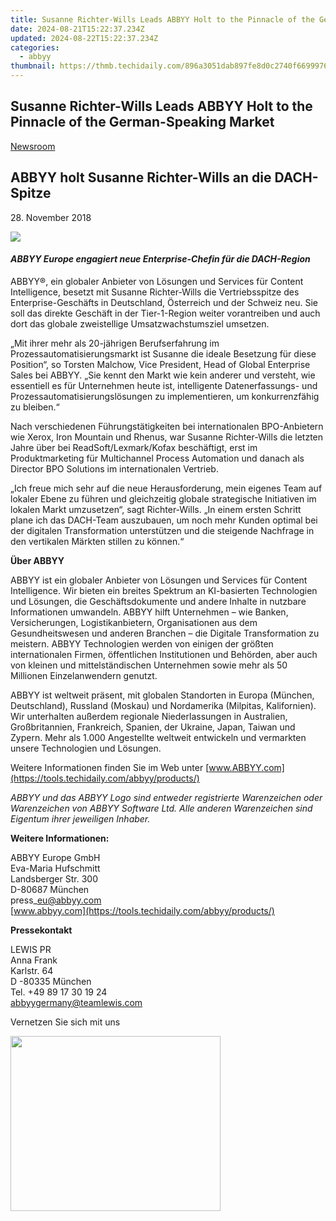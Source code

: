 ```yaml
---
title: Susanne Richter-Wills Leads ABBYY Holt to the Pinnacle of the German-Speaking Market
date: 2024-08-21T15:22:37.234Z
updated: 2024-08-22T15:22:37.234Z
categories:
  - abbyy
thumbnail: https://thmb.techidaily.com/896a3051dab897fe8d0c2740f6699976d5490b685177239313164675ffec23d6.jpg
---
```


## Susanne Richter-Wills Leads ABBYY Holt to the Pinnacle of the German-Speaking Market

[Newsroom](https://tools.techidaily.com/abbyy/products/)

## ABBYY holt Susanne Richter-Wills an die DACH-Spitze

28\. November 2018

![](https://content.abbyy.com/-/media/project/abbyy/abbyy/branchtemplates/shutterstock_1272462163_1296-x-729.jpg?h=729&iar=0&w=1296)

#### _ABBYY Europe engagiert neue Enterprise-Chefin für die DACH-Region_ 

ABBYY®, ein globaler Anbieter von Lösungen und Services für Content Intelligence, besetzt mit Susanne Richter-Wills die Vertriebsspitze des Enterprise-Geschäfts in Deutschland, Österreich und der Schweiz neu. Sie soll das direkte Geschäft in der Tier-1-Region weiter vorantreiben und auch dort das globale zweistellige Umsatzwachstumsziel umsetzen.

„Mit ihrer mehr als 20-jährigen Berufserfahrung im Prozessautomatisierungsmarkt ist Susanne die ideale Besetzung für diese Position“, so Torsten Malchow, Vice President, Head of Global Enterprise Sales bei ABBYY. „Sie kennt den Markt wie kein anderer und versteht, wie essentiell es für Unternehmen heute ist, intelligente Datenerfassungs- und Prozessautomatisierungslösungen zu implementieren, um konkurrenzfähig zu bleiben.“

Nach verschiedenen Führungstätigkeiten bei internationalen BPO-Anbietern wie Xerox, Iron Mountain und Rhenus, war Susanne Richter-Wills die letzten Jahre über bei ReadSoft/Lexmark/Kofax beschäftigt, erst im Produktmarketing für Multichannel Process Automation und danach als Director BPO Solutions im internationalen Vertrieb.

„Ich freue mich sehr auf die neue Herausforderung, mein eigenes Team auf lokaler Ebene zu führen und gleichzeitig globale strategische Initiativen im lokalen Markt umzusetzen“, sagt Richter-Wills. „In einem ersten Schritt plane ich das DACH-Team auszubauen, um noch mehr Kunden optimal bei der digitalen Transformation unterstützen und die steigende Nachfrage in den vertikalen Märkten stillen zu können.“

**Über ABBYY**

ABBYY ist ein globaler Anbieter von Lösungen und Services für Content Intelligence. Wir bieten ein breites Spektrum an KI-basierten Technologien und Lösungen, die Geschäftsdokumente und andere Inhalte in nutzbare Informationen umwandeln. ABBYY hilft Unternehmen – wie Banken, Versicherungen, Logistikanbietern, Organisationen aus dem Gesundheitswesen und anderen Branchen – die Digitale Transformation zu meistern. ABBYY Technologien werden von einigen der größten internationalen Firmen, öffentlichen Institutionen und Behörden, aber auch von kleinen und mittelständischen Unternehmen sowie mehr als 50 Millionen Einzelanwendern genutzt.

ABBYY ist weltweit präsent, mit globalen Standorten in Europa (München, Deutschland), Russland (Moskau) und Nordamerika (Milpitas, Kalifornien). Wir unterhalten außerdem regionale Niederlassungen in Australien, Großbritannien, Frankreich, Spanien, der Ukraine, Japan, Taiwan und Zypern. Mehr als 1.000 Angestellte weltweit entwickeln und vermarkten unsere Technologien und Lösungen.

Weitere Informationen finden Sie im Web unter [www.ABBYY.com](https://tools.techidaily.com/abbyy/products/)

_ABBYY und das ABBYY Logo sind entweder registrierte Warenzeichen oder Warenzeichen von ABBYY Software Ltd. Alle anderen Warenzeichen sind Eigentum ihrer jeweiligen Inhaber._

  
**Weitere Informationen:**

ABBYY Europe GmbH  
Eva-Maria Hufschmitt  
Landsberger Str. 300  
D-80687 München  
press\_eu@abbyy.com  
[www.abbyy.com](https://tools.techidaily.com/abbyy/products/)

**Pressekontakt**

LEWIS PR  
Anna Frank  
Karlstr. 64  
D -80335 München  
Tel. +49 89 17 30 19 24  
[abbyygermany@teamlewis.com](https://tools.techidaily.com/abbyy/products/)

  
Vernetzen Sie sich mit uns

<ins class="adsbygoogle"
     style="display:block"
     data-ad-format="autorelaxed"
     data-ad-client="ca-pub-7571918770474297"
     data-ad-slot="1223367746"></ins>



<ins class="adsbygoogle"
     style="display:block"
     data-ad-client="ca-pub-7571918770474297"
     data-ad-slot="8358498916"
     data-ad-format="auto"
     data-full-width-responsive="true"></ins>

<!-- affiliate ads begin -->
<a href="https://aligracehair.sjv.io/c/5597632/2087264/19272" target="_top" id="2087264"><img src="//a.impactradius-go.com/display-ad/19272-2087264" border="0" alt="" width="336" height="280"/></a><img height="0" width="0" src="https://imp.pxf.io/i/5597632/2087264/19272" style="position:absolute;visibility:hidden;" border="0" />
<!-- affiliate ads end -->